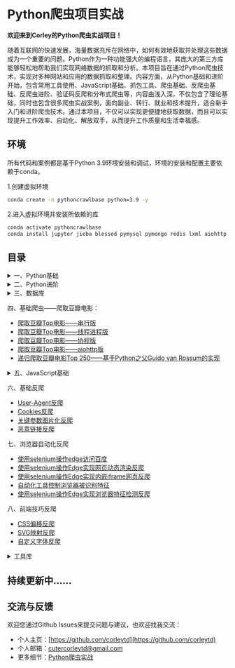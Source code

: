 # Python爬虫项目实战

**欢迎来到Corley的Python爬虫实战项目！**

随着互联网的快速发展，海量数据充斥在网络中，如何有效地获取并处理这些数据成为一个重要的问题。Python作为一种功能强大的编程语言，其庞大的第三方库能够轻松地帮助我们实现网络数据的抓取和分析。本项目旨在通过Python爬虫技术，实现对多种网站和应用的数据抓取和整理。内容方面，从Python基础和进阶开始，包含常用工具使用、JavaScript基础、抓包工具、爬虫基础、反爬虫基础、反爬虫进阶、验证码反爬和分布式爬虫等，内容由浅入深，不仅包含了理论基础，同时也包含很多爬虫实战案例，面向副业、转行、就业和技术提升，适合新手入门和进阶爬虫技术。通过本项目，不仅可以实现更便捷地获取数据，而且可以实现提升工作效率、自动化、解放双手，从而提升工作质量和生活幸福感。

## 环境

所有代码和案例都是基于Python 3.9环境安装和调试，环境的安装和配置主要依赖于conda。

1.创建虚拟环境

```bash
conda create -n pythoncrawlbase python=3.9 -y
```

2.进入虚拟环境并安装所依赖的库

```bash
conda activate pythoncrawlbase
conda install jupyter jieba blessed pymysql pymongo redis lxml aiohttp selenium fonttools -y
```

## 目录
<details>
<summary>一、Python基础</summary>

- [while循环简单聊天机器人](01_python_basic/simple_chatbot.py)
- [生成指定长度随机字符串](01_python_basic/random_str.py)
- [列表的常用方法](01_python_basic/list_methods.py)
- [元组与列表的区别](01_python_basic/tuple_list.py)
- [字典的方法](01_python_basic/dict_methods.py)
- [集合的方法](01_python_basic/set_methods.py)
- [Python中的浅拷贝与深拷贝](01_python_basic/copy_deepcopy.py)
- [if条件控制](01_python_basic/if_condition.py)
- [Python中的while和for循环](01_python_basic/while_for.py)
- [Python中的异常处理](01_python_basic/exception.py)
- [Python函数](01_python_basic/function.ipynb)
- [全局与局部作用域](01_python_basic/global_local_field.ipynb)
- [闭包](01_python_basic/closure.ipynb)
- [装饰器](01_python_basic/decorator.ipynb)
- [类与对象](01_python_basic/class_object.ipynb)
- [继承与多态](01_python_basic/inheritance_polymorphism.ipynb)
- 实战：[简易词频统计器](applications/word_counter.py)
- 实战：[贪吃蛇小游戏](applications/snake_game)

</details>

<details>
<summary>二、Python进阶</summary>

- [静态方法与类方法](02_python_advanced/static_class_method.ipynb)
- [迭代器与生成器](02_python_advanced/iterator_generator.ipynb)
- [上下文管理器](02_python_advanced/with_context_manager.ipynb)
- [垃圾回收机制](02_python_advanced/garbage_collection.ipynb)
- [线程](02_python_advanced/thread.ipynb)
- [进程](02_python_advanced/process.ipynb)
- [协程](02_python_advanced/coroutine.ipynb)

</details>

<details>
<summary>三、数据库</summary>

- [MySQL基本操作](03_database/mysql.md)
- [Python操作MySQL](03_database/mysql_with_python.ipynb)
- [MongoDB操作](03_database/mongodb.md)
- [Python操作MongoDB](03_database/mongo_with_python.ipynb)
- [Redis操作](03_database/redis.md)
- [Python操作Redis](03_database/redis_with_python.ipynb)

</details>



四、基础爬虫——爬取豆瓣电影：
- [爬取豆瓣Top电影——串行版](04_base_crawler/douban_top_movie_crawler_serial.py)
- [爬取豆瓣Top电影——线程进程版](04_base_crawler/douban_top_movie_crawler_thread_process.py)
- [爬取豆瓣Top电影——协程版](04_base_crawler/douban_top_movie_crawler_coroutine.py)
- [爬取豆瓣Top电影——aiohttp版](04_base_crawler/douban_top_movie_crawler_aiohttp.py)
- [递归爬取豆瓣电影Top 250——基于Python之父Guido van Rossum的实现](04_base_crawler/douban_top_movie_crawler_recursive_from_guido.py)

<details>
<summary>五、JavaScript基础</summary>

- [JavaScript入门](05_javascript/javascript_basic.md)
- [JavaScript对象](05_javascript/javascript_object.md)
- [JavaScript原型链](05_javascript/javascript_prototype_chain.md)
- [JavaScript函数进阶](05_javascript/javascript_function_advanced.md)

</details>

六、基础反爬
- [User-Agent反爬](06_basic_anti_crawler/anti_crawler_with_user_agent.py)
- [Cookies反爬](06_basic_anti_crawler/anti_crawler_with_cookies.py)
- [关键参数图片化反爬](06_basic_anti_crawler/anti_crawler_with_key_parameter_picturing.py)
- [恶意链接反爬](06_basic_anti_crawler/anti_crawler_with_malicious_links.py)

七、浏览器自动化反爬
- [使用selenium操作edge访问百度](07_browser_automatic_anti_crawler/edge_baidu_with_selenium.py)
- [使用selenium操作Edge实现网页动态渲染反爬](07_browser_automatic_anti_crawler/anti_crawler_with_edge_selenium.py)
- [使用selenium操作Edge实现内嵌iframe网页反爬](07_browser_automatic_anti_crawler/anti_crawler_with_iframe.py)
- [自动化工具控制浏览器被识别特征](07_browser_automatic_anti_crawler/bot_sannysoft_with_selenium.py)
- [使用selenium操作Edge实现浏览器特征检测反爬](07_browser_automatic_anti_crawler/anti_crawler_with_browser_feature.py)

八、前端技巧反爬
- [CSS偏移反爬](08_front_end_anti_crawler/anti_crawler_with_css_offset.py)
- [SVG映射反爬](08_front_end_anti_crawler/anti_crawler_with_svg_mapping.py)
- [自定义字体反爬](08_front_end_anti_crawler/anti_crawler_with_custom_font.py)

<details>
<summary>工具库</summary>

- [MySQL连接池](utils/mysql_pool)
- [装饰器](utils/decorators)

</details>

## 持续更新中……

## 交流与反馈

欢迎您通过Github Issues来提交问题与建议，也欢迎找我交流：

- 个人主页：[https://github.com/corleytd](https://github.com/corleytd)
- 个人邮箱：[cutercorleytd@gmail.com](mailto:cutercorleytd@gmail.com)
- 更多细节：[Python爬虫实战](https://appxfexyp3p4519.h5.xiaoeknow.com/p/course/column/p_62847112e4b09dda1269d3f6)